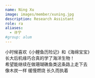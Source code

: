 ```yaml
---
name: Ning Xu
image: images/member/xuning.jpg
description: Research Assistant
role: ra
aliases:
  - 许宁
#group: alum
---
```


小时候喜欢《小鲤鱼历险记》和《海绵宝宝》<br>
长大后机缘巧合真的学了海洋生物！<br>
希望能继续在做珊瑚礁鱼类这条路上走下去<br>
像木炭一样 缓慢燃烧 长久而执着<br>
